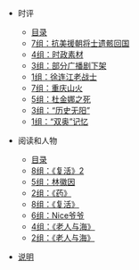 <!-- _sidebar.md -->

* 时评
  * [目录](/ProjectDocs/时评/时评目录.md)
  * [7组：抗美援朝将士遗骸回国](/ProjectDocs/时评/7组：抗美援朝将士遗骸回国.md) 
  * [4组：时政素材](/ProjectDocs/时评/4组：时政素材.md) 
  * [3组：部分广播剧下架](/ProjectDocs/时评/3组：部分广播剧下架.md) 
  * [1组：徐连江老战士](/ProjectDocs/时评/1组：徐连江老战士.md) 
  * [7组：重庆山火](/ProjectDocs/时评/7组：重庆山火.md) 
  * [5组：杜金娜之死](/ProjectDocs/时评/5组：杜金娜之死.md) 
  * [3组：“历史无阳”](/ProjectDocs/时评/3组：历史无阳.md) 
  * [1组：“双奥”记忆](/ProjectDocs/时评/1组：双奥记忆.md)

* 阅读和人物
  * [目录](/ProjectDocs/阅读/阅读目录.md)
  * [8组：《复活》2](/ProjectDocs/阅读/8组：复活2.md)
  * [5组：林徽因](/ProjectDocs/阅读/5组：林徽因.md)
  * [2组：《药》](/ProjectDocs/阅读/2组：药.md)
  * [8组：《复活》](/ProjectDocs/阅读/8组：复活.md)
  * [6组：Nice爷爷](/ProjectDocs/阅读/6组：Nice爷爷.md)
  * [4组：《老人与海》](/ProjectDocs/阅读/4组：老人与海.md)
  * [2组：《老人与海》](/ProjectDocs/阅读/2组：老人与海.md)

* [说明](/ProjectDocs/说明.md)
